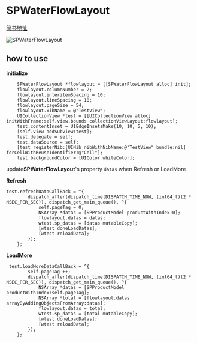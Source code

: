 # SPWaterFlowLayout

[简书地址](http://www.jianshu.com/p/bd856b5e140a)

![SPWaterFlowLayout](https://github.com/Tr2e/SPWaterFlowLayout/raw/master/waterflow.gif)

## how to use

**initialize**
```
    SPWaterFlowLayout *flowlayout = [[SPWaterFlowLayout alloc] init];
    flowlayout.columnNumber = 2;
    flowlayout.interitemSpacing = 10;
    flowlayout.lineSpacing = 10;
    flowlayout.pageSize = 54;
    flowlayout.xibName = @"TestView";
    UICollectionView *test = [[UICollectionView alloc] initWithFrame:self.view.bounds collectionViewLayout:flowlayout];
    test.contentInset = UIEdgeInsetsMake(10, 10, 5, 10);
    [self.view addSubview:test];
    test.delegate = self;
    test.dataSource = self;
    [test registerNib:[UINib nibWithNibName:@"TestView" bundle:nil] forCellWithReuseIdentifier:@"Cell"];
    test.backgroundColor = [UIColor whiteColor];
```
update**SPWaterFlowLayout**'s property `datas` when Refresh or LoadMore

**Refresh**
```
test.refreshDataCallBack = ^{
        dispatch_after(dispatch_time(DISPATCH_TIME_NOW, (int64_t)(2 * NSEC_PER_SEC)), dispatch_get_main_queue(), ^{
            self.pageTag = 0;
            NSArray *datas = [SPProductModel productWithIndex:0];
            flowlayout.datas = datas;
            wtest.sp_datas = [datas mutableCopy];
            [wtest doneLoadDatas];
            [wtest reloadData];
        });
    };
```
**LoadMore**
```
 test.loadMoreDataCallBack = ^{
        self.pageTag ++;
        dispatch_after(dispatch_time(DISPATCH_TIME_NOW, (int64_t)(2 * NSEC_PER_SEC)), dispatch_get_main_queue(), ^{
            NSArray *datas = [SPProductModel productWithIndex:self.pageTag];
            NSArray *total = [flowlayout.datas arrayByAddingObjectsFromArray:datas];
            flowlayout.datas = total;
            wtest.sp_datas = [total mutableCopy];
            [wtest doneLoadDatas];
            [wtest reloadData];
        });
    };
```
